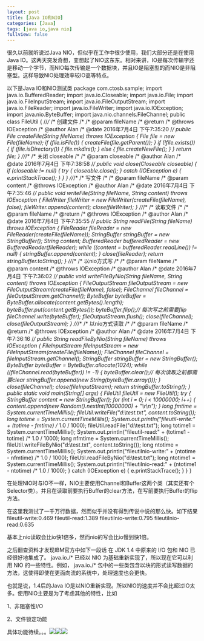 ```yaml
---
layout: post
title: [Java IO和NIO]
categories: [Java]
tags: [java io,java nio]
fullview: false
---
```

很久以前就听说过Java NIO，但似乎在工作中很少使用，我们大部分还是在使用Java IO。这两天突发奇想，变想起了NIO这东东。相对来讲，IO是每次传输字还是移动一个字节，而NIO每次传输是一个数据块，并且IO是阻塞型的而NIO是非阻塞型。这样导致NIO处理效率较IO高等特点。

以下是Java IO和NIO测试类
package com.ctosb.sample; import java.io.BufferedReader; import java.io.Closeable; import java.io.File; import java.io.FileInputStream; import java.io.FileOutputStream; import java.io.FileReader; import java.io.FileWriter; import java.io.IOException; import java.nio.ByteBuffer; import java.nio.channels.FileChannel; public class FileUtil { //*/* /* 创建文件 /* /* @param fileName /* @return /* @throws IOException /* @author Alan /* @date 2016年7月4日 下午7:35:20 /*/ public File createFile(String fileName) throws IOException { File file = new File(fileName); if (file.isFile()) { createFile(file.getParent()); } if (!file.exists()) { if (file.isDirectory()) { file.mkdirs(); } else { file.createNewFile(); } } return file; } //*/* /* 关闭 closeable /* /* @param closeable /* @author Alan /* @date 2016年7月4日 下午7:38:58 /*/ public void close(Closeable closeable) { if (closeable != null) { try { closeable.close(); } catch (IOException e) { e.printStackTrace(); } } } //*/* /* 写文件 /* /* @param fileName /* @param content /* @throws IOException /* @author Alan /* @date 2016年7月4日 下午7:35:46 /*/ public void writeFile(String fileName, String content) throws IOException { FileWriter fileWriter = new FileWriter(createFile(fileName), false); fileWriter.append(content); close(fileWriter); } //*/* /* 读取文件 /* /* @param fileName /* @return /* @throws IOException /* @author Alan /* @date 2016年7月4日 下午7:35:55 /*/ public String readFile(String fileName) throws IOException { FileReader fileReader = new FileReader(createFile(fileName)); StringBuffer stringBuffer = new StringBuffer(); String content; BufferedReader bufferedReader = new BufferedReader(fileReader); while ((content = bufferedReader.readLine()) != null) { stringBuffer.append(content); } close(fileReader); return stringBuffer.toString(); } //*/* /* 以nio方式写 /* /* @param fileName /* @param content /* @throws IOException /* @author Alan /* @date 2016年7月4日 下午7:36:02 /*/ public void writeFileByNio(String fileName, String content) throws IOException { FileOutputStream fileOutputStream = new FileOutputStream(createFile(fileName), false); FileChannel fileChannel = fileOutputStream.getChannel(); ByteBuffer byteBuffer = ByteBuffer.allocate(content.getBytes().length); byteBuffer.put(content.getBytes()); byteBuffer.flip();// 每次写之前需要flip fileChannel.write(byteBuffer); fileOutputStream.flush(); close(fileChannel); close(fileOutputStream); } //*/* /* 以nio方式读取 /* /* @param fileName /* @return /* @throws IOException /* @author Alan /* @date 2016年7月4日 下午7:36:16 /*/ public String readFileByNio(String fileName) throws IOException { FileInputStream fileInputStream = new FileInputStream(createFile(fileName)); FileChannel fileChannel = fileInputStream.getChannel(); StringBuffer stringBuffer = new StringBuffer(); ByteBuffer byteBuffer = ByteBuffer.allocate(1024); while ((fileChannel.read(byteBuffer)) != -1) { byteBuffer.clear();// 每次读取之前都需要clear stringBuffer.append(new String(byteBuffer.array())); } close(fileChannel); close(fileInputStream); return stringBuffer.toString(); } public static void main(String[] args) { FileUtil fileUtil = new FileUtil(); try { StringBuffer content = new StringBuffer(); for (int i = 0; i < 10000000; i++) { content.append(new Random().nextInt(10000000) + "\r\n"); } long fmtime = System.currentTimeMillis(); fileUtil.writeFile("d:\\test.txt", content.toString()); long totime = System.currentTimeMillis(); System.out.println("fileutil-write:" + (totime - fmtime) /* 1.0 / 1000); fileUtil.readFile("d:\\test.txt"); long totime1 = System.currentTimeMillis(); System.out.println("fileutil-read:" + (totime1 - totime) /* 1.0 / 1000); long nfmtime = System.currentTimeMillis(); fileUtil.writeFileByNio("d:\\test.txt", content.toString()); long ntotime = System.currentTimeMillis(); System.out.println("fileutilnio-write:" + (ntotime - nfmtime) /* 1.0 / 1000); fileUtil.readFileByNio("d:\\test.txt"); long ntotime1 = System.currentTimeMillis(); System.out.println("fileutilnio-read:" + (ntotime1 - ntotime) /* 1.0 / 1000); } catch (IOException e) { e.printStackTrace(); } } }

在处理NIO时与IO不一样，NIO主要使用Channel和Buffer这两个类（其实还有个Selector类）。并且在读取前要执行Buffer的clear方法，在写前要执行Buffer的flip方法。

在这里我测试了一千万行数据，然而似乎并没有得到传说中说的那么快。如下结果
fileutil-write:0.469 fileutil-read:1.389 fileutilnio-write:0.795 fileutilnio-read:0.635

基本上nio读取会比io快1倍多，然而nio的写会比io慢到快1倍。

之后翻查资料才发现IBM官方中如下一段话
在 JDK 1.4 中原来的 I/O 包和 NIO 已经很好地集成了。 java.io./* 已经以 NIO 为基础重新实现了，所以现在它可以利用 NIO 的一些特性。例如， java.io./* 包中的一些类包含以块的形式读写数据的方法，这使得即使在更面向流的系统中，处理速度也会更快。

也就是说，1.4后的Java IO是以NIO重新实现。所以NIO的速度并不会比超过IO太多。使用NIO主要是为了考虑其他的特性，比如

1、非阻塞性I/O

2、文件锁定功能

具体功能待续。。。![](http://img.baidu.com/hi/jx2/j_0028.gif)![](http://img.baidu.com/hi/jx2/j_0028.gif)![](http://img.baidu.com/hi/jx2/j_0028.gif)
